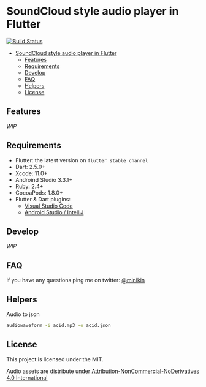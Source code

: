 # SoundCloud style audio player in Flutter

[![Build Status](https://app.bitrise.io/app/474b5771151802eb/status.svg?token=4s7obPnI_yciJHHVwQG_Bg&branch=develop)](https://app.bitrise.io/app/474b5771151802eb)

- [SoundCloud style audio player in Flutter](#soundcloud-style-audio-player-in-flutter)
  - [Features](#features)
  - [Requirements](#requirements)
  - [Develop](#develop)
  - [FAQ](#faq)
  - [Helpers](#helpers)
  - [License](#license)

## Features

_WIP_

## Requirements

- Flutter: the latest version on `flutter stable channel`
- Dart: 2.5.0+
- Xcode: 11.0+
- Androind Studio 3.3.1+
- Ruby: 2.4+
- CocoaPods: 1.8.0+
- Flutter & Dart plugins:
  - [Visual Studio Code](https://flutter.dev/docs/get-started/editor?tab=androidstudio)
  - [Android Studio / IntelliJ](https://flutter.dev/docs/get-started/editor?tab=vscode)

## Develop

_WIP_

## FAQ

If you have any questions ping me on twitter: [@minikin](https://twitter.com/minikin)


## Helpers

Audio to json

```sh
audiowaveform -i acid.mp3 -o acid.json
```

## License

This project is licensed under the MIT.

Audio assets are distribute under [Attribution-NonCommercial-NoDerivatives 4.0 International](https://creativecommons.org/licenses/by-nc-nd/4.0/legalcode)
